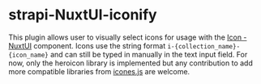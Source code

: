 # strapi-NuxtUI-iconify
This plugin allows user to visually select icons for usage with the [Icon - NuxtUI](https://ui.nuxt.com/components/icon) component. Icons use the string format `i-{collection_name}-{icon_name}` and can still be typed in manually in the text input field. For now, only the heroicon library is implemented but any contribution to add more compatible libraries from [icones.js](https://icones.js.org/) are welcome.
